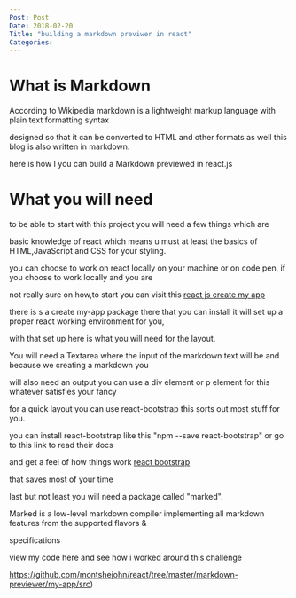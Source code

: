 ```yaml
---
Post: Post
Date: 2018-02-20
Title: "building a markdown previwer in react"
Categories:
---
```


# What is Markdown

According to Wikipedia markdown is a lightweight markup language with plain text formatting syntax

designed so that it can be converted to HTML and other formats as well this blog is also written in markdown.

here is how I you can build a Markdown previewed in react.js

# What you will need

to be able to start with this project you will need a few things which are

basic knowledge of react which means u must at least the basics of HTML,JavaScript and CSS for your styling.

you can choose to work on react locally on your machine or on code pen, if you choose to work locally and you are

not really sure on how,to start you can visit this [react js create my app](https://reactjs.org/tutorial/tutorial.html)

there is s a create my-app package there that you can install it will set up a proper react working environment for you,

with that set up here is what you will need for the layout.

You will need a Textarea where the input of the markdown text will be and because we creating a markdown you

will also need an output you can use a div element or p element for this whatever satisfies your fancy

for a quick layout you can use react-bootstrap this sorts out most stuff for you.

you can install react-bootstrap like this "npm --save react-bootstrap" or go to this link to read their docs

and get a feel of how things work [react bootstrap](https://react-bootstrap.github.io/components/forms/)

that saves most of your time

last but not least you will need a package called "marked".

Marked is a low-level markdown compiler implementing all markdown features from the supported flavors &

specifications

view my code here and see how i worked around this challenge

https://github.com/montshejohn/react/tree/master/markdown-previewer/my-app/src)
